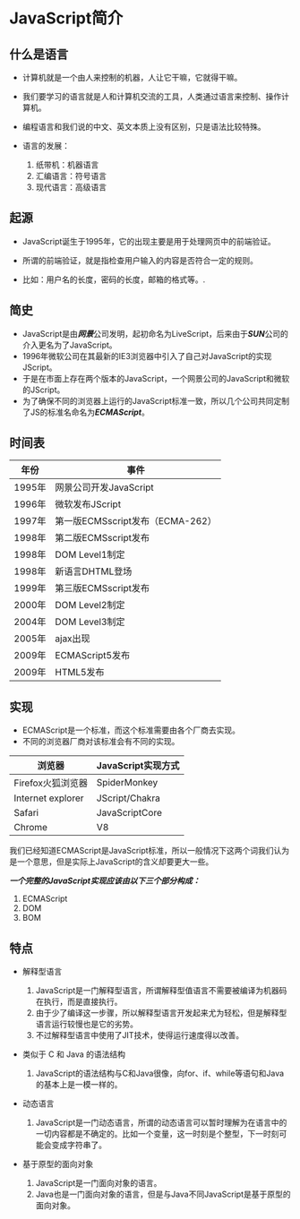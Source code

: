 # JavaScript简介

## 什么是语言

- 计算机就是一个由人来控制的机器，人让它干嘛，它就得干嘛。

- 我们要学习的语言就是人和计算机交流的工具，人类通过语言来控制、操作计算机。

- 编程语言和我们说的中文、英文本质上没有区别，只是语法比较特殊。

- 语言的发展：
    1. 纸带机：机器语言
    2. 汇编语言：符号语言
    3. 现代语言：高级语言

## 起源

- JavaScript诞生于1995年，它的出现主要是用于处理网页中的前端验证。
- 所谓的前端验证，就是指检查用户输入的内容是否符合一定的规则。

- 比如：用户名的长度，密码的长度，邮箱的格式等。.

## 简史

- JavaScript是由***网景***公司发明，起初命名为LiveScript，后来由于***SUN***公司的介入更名为了JavaScript。
- 1996年微软公司在其最新的IE3浏览器中引入了自己对JavaScript的实现JScript。
- 于是在市面上存在两个版本的JavaScript，一个网景公司的JavaScript和微软的JScript。
- 为了确保不同的浏览器上运行的JavaScript标准一致，所以几个公司共同定制了JS的标准名命名为***ECMAScript***。

## 时间表

| 年份   | 事件                             |
| ------ | -------------------------------- |
| 1995年 | 网景公司开发JavaScript           |
| 1996年 | 微软发布JScript                  |
| 1997年 | 第一版ECMSscript发布（ECMA-262） |
| 1998年 | 第二版ECMSscript发布             |
| 1998年 | DOM Level1制定                   |
| 1998年 | 新语言DHTML登场                  |
| 1999年 | 第三版ECMSscript发布             |
| 2000年 | DOM Level2制定                   |
| 2004年 | DOM Level3制定                   |
| 2005年 | ajax出现                         |
| 2009年 | ECMAScript5发布                  |
| 2009年 | HTML5发布                        |

## 实现

- ECMAScript是一个标准，而这个标准需要由各个厂商去实现。
- 不同的浏览器厂商对该标准会有不同的实现。

| 浏览器            | JavaScript实现方式 |
| ----------------- | ------------------ |
| Firefox火狐浏览器 | SpiderMonkey       |
| Internet explorer | JScript/Chakra     |
| Safari            | JavaScriptCore     |
| Chrome            | V8                 |

我们已经知道ECMAScript是JavaScript标准，所以一般情况下这两个词我们认为是一个意思，但是实际上JavaScript的含义却要更大一些。

***一个完整的JavaScript实现应该由以下三个部分构成：***

1. ECMAScript
2. DOM
3. BOM

## 特点

- 解释型语言
    1. JavaScript是一门解释型语言，所谓解释型值语言不需要被编译为机器码在执行，而是直接执行。
    2. 由于少了编译这一步骤，所以解释型语言开发起来尤为轻松，但是解释型语言运行较慢也是它的劣势。
    3. 不过解释型语言中使用了JIT技术，使得运行速度得以改善。

- 类似于 C 和 Java 的语法结构
    1. JavaScript的语法结构与C和Java很像，向for、if、while等语句和Java的基本上是一模一样的。

- 动态语言
    1. JavaScript是一门动态语言，所谓的动态语言可以暂时理解为在语言中的一切内容都是不确定的。比如一个变量，这一时刻是个整型，下一时刻可能会变成字符串了。

- 基于原型的面向对象
    1. JavaScript是一门面向对象的语言。 
    2. Java也是一门面向对象的语言，但是与Java不同JavaScript是基于原型的面向对象。